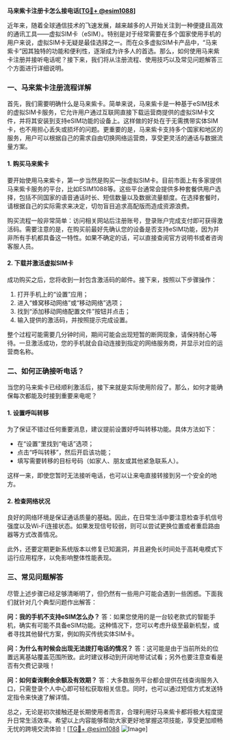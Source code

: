 **马来紫卡注册卡怎么接电话[[TG💪+ @esim1088](https://t.me/s/esim1088)]**

近年来，随着全球通信技术的飞速发展，越来越多的人开始关注到一种便捷且高效的通讯工具——虚拟SIM卡（eSIM）。特别是对于经常需要在多个国家使用手机的用户来说，虚拟SIM卡无疑是最佳选择之一。而在众多虚拟SIM卡产品中，“马来紫卡”因其独特的功能和便利性，逐渐成为许多人的首选。那么，如何使用马来紫卡注册并接听电话呢？接下来，我们将从注册流程、使用技巧以及常见问题解答三个方面进行详细说明。

### 一、马来紫卡注册流程详解

首先，我们需要明确什么是马来紫卡。简单来说，马来紫卡是一种基于eSIM技术的虚拟SIM卡服务，它允许用户通过互联网直接下载运营商提供的虚拟SIM卡文件，并将其安装到支持eSIM功能的设备上。这样做的好处在于无需携带实体SIM卡，也不用担心丢失或损坏的问题。更重要的是，马来紫卡支持多个国家和地区的服务，用户可以根据自己的需求自由切换网络运营商，享受更灵活的通话与数据流量方案。

#### 1. 购买马来紫卡

要开始使用马来紫卡，第一步当然是购买一张虚拟SIM卡。目前市面上有多家提供马来紫卡服务的平台，比如ESIM1088等。这些平台通常会提供多种套餐供用户选择，包括不同国家的语音通话时长、短信数量以及数据流量额度。在选择套餐时，请根据自己的实际需求来决定，切勿盲目追求高配版而造成资源浪费。

购买流程一般非常简单：访问相关网站后注册账号，登录账户完成支付即可获得激活码。需要注意的是，在购买前最好先确认您的设备是否支持eSIM功能，因为并非所有手机都具备这一特性。如果不确定的话，可以直接查阅官方说明书或者咨询客服人员。

#### 2. 下载并激活虚拟SIM卡

成功购买之后，您将收到一封包含激活码的邮件。接下来，按照以下步骤操作：

1. 打开手机上的“设置”应用；
2. 进入“蜂窝移动网络”或“移动网络”选项；
3. 找到“添加移动网络配置文件”按钮并点击；
4. 输入提供的激活码，并按照提示完成设置。

整个过程可能需要几分钟时间，期间可能会出现短暂的断网现象，请保持耐心等待。一旦激活成功，您的手机就会自动连接到指定的网络服务商，并显示对应的运营商名称。

### 二、如何正确接听电话？

当您的马来紫卡已经顺利激活后，接下来就是实际使用阶段了。那么，如何才能确保每次都能及时接到重要来电呢？

#### 1. 设置呼叫转移

为了保证不错过任何重要消息，建议提前设置好呼叫转移功能。具体方法如下：

- 在“设置”里找到“电话”选项；
- 点击“呼叫转移”，然后开启该功能；
- 填写需要转移的目标号码（如家人、朋友或其他紧急联系人）。

这样一来，即使您暂时无法接听电话，也可以让来电直接转接到另一个安全的地方。

#### 2. 检查网络状况

良好的网络环境是保证通话质量的基础。因此，在日常生活中要注意检查手机信号强度以及Wi-Fi连接状态。如果发现信号较弱，则可以尝试更换位置或者重启路由器等方式改善情况。

此外，还要定期更新系统版本以修复已知漏洞，并且避免长时间处于高耗电模式下运行应用程序，以免影响整体性能表现。

### 三、常见问题解答

尽管上述步骤已经足够清晰明了，但仍然有一些用户可能会遇到一些困惑。下面我们就针对几个典型问题作出解答：

**问：我的手机不支持eSIM怎么办？**
答：如果您使用的是一台较老款式的智能手机，确实有可能不具备eSIM功能。这种情况下，您可以考虑升级至最新机型，或者寻找其他替代方案，例如购买传统实体SIM卡。

**问：为什么有时候会出现无法拨打电话的情况？**
答：这可能是由于当前所处的位置远离基站覆盖范围所致。此时建议移动到开阔地带试试看；另外也要注意查看是否有欠费记录哦！

**问：如何查询剩余余额及有效期？**
答：大多数服务平台都会提供在线查询服务入口，只需登录个人中心即可轻松获取相关信息。同时，也可以通过短信方式发送特定指令来快速了解详情。

总之，无论是初次接触还是长期使用者而言，合理利用好马来紫卡都将极大程度提升日常生活效率。希望以上内容能够帮助大家更好地掌握这项技能，享受更加顺畅无忧的跨境交流体验！[[TG💪+ @esim1088](https://t.me/s/esim1088) ![Image](https://i.postimg.cc/4NQfJmqS/Snipaste-2025-05-13-00-14-12.png)]